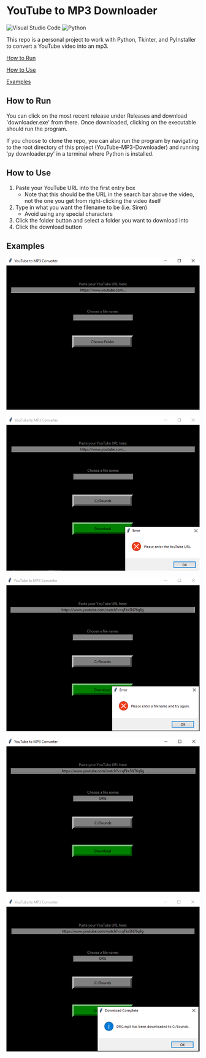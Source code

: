 # YouTube to MP3 Downloader

![Visual Studio Code](https://img.shields.io/badge/Visual_Studio_Code-0078D4?style=for-the-badge&logo=visual%20studio%20code&logoColor=white)
![Python](https://img.shields.io/badge/Python-FFD43B?style=for-the-badge&logo=python&logoColor=blue)

This repo is a personal project to work with Python, Tkinter, and PyInstaller to convert a YouTube video into an mp3.

[How to Run](#how-to-run)

[How to Use](#how-to-use)

[Examples](#examples)

## How to Run

You can click on the most recent release under Releases and download 'downloader.exe' from there. Once downloaded, clicking on the executable should run the program. 

If you choose to clone the repo, you can also run the program by navigating to the root directory of this project (YouTube-MP3-Downloader) and running 'py downloader.py' in a terminal where Python is installed.

## How to Use

1. Paste your YouTube URL into the first entry box
    - Note that this should be the URL in the search bar above the video, not the one you get from right-clicking the video itself
2. Type in what you want the filename to be (i.e. Siren)
    - Avoid using any special characters
3. Click the folder button and select a folder you want to download into
4. Click the download button

## Examples

![Starting Screen](/images/StartScreen.png)

![If no URL is provided](/images/ErrorURL.png)

![If no filename is provided](/images/ErrorFilename.png)

![An example of correct usage](/images/SuccessfulInput.png)

![An example of a successful download](/images/SuccessfulDownload.png)
